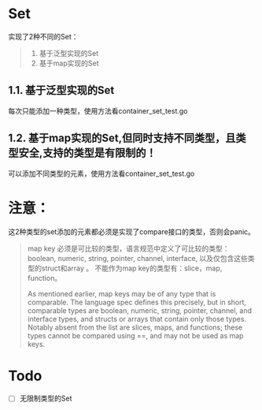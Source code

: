 # Set

实现了2种不同的Set：

> 1. 基于泛型实现的Set
> 2. 基于map实现的Set

## 1.1. 基于泛型实现的Set
每次只能添加一种类型，使用方法看container_set_test.go

## 1.2. 基于map实现的Set,但同时支持不同类型，且类型安全,支持的类型是有限制的！
可以添加不同类型的元素，使用方法看container_set_test.go



# 注意：
这2种类型的set添加的元素都必须是实现了compare接口的类型，否则会panic。

> map key 必须是可比较的类型，语言规范中定义了可比较的类型：boolean, numeric, string, pointer, channel, interface, 以及仅包含这些类型的struct和array 。
> 不能作为map key的类型有：slice，map, function。
> 
> As mentioned earlier, map keys may be of any type that is comparable.
> The language spec defines this precisely, but in short, comparable types are
> boolean, numeric, string, pointer, channel, and interface types, and structs or arrays that contain only those types.
> Notably absent from the list are slices, maps, and functions; these types cannot be compared using ==, and may not be used as map keys.


# Todo
-[ ] 无限制类型的Set